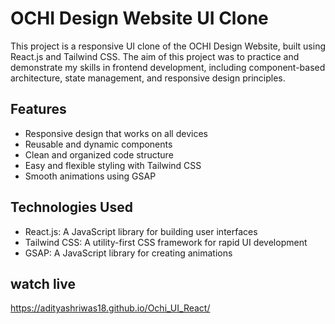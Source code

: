 ﻿# OCHI Design Website UI Clone

This project is a responsive UI clone of the OCHI Design Website, built using React.js and Tailwind CSS. The aim of this project was to practice and demonstrate my skills in frontend development, including component-based architecture, state management, and responsive design principles.

## Features

- Responsive design that works on all devices
- Reusable and dynamic components
- Clean and organized code structure
- Easy and flexible styling with Tailwind CSS
- Smooth animations using GSAP

## Technologies Used

- React.js: A JavaScript library for building user interfaces
- Tailwind CSS: A utility-first CSS framework for rapid UI development
- GSAP: A JavaScript library for creating animations


## watch live

https://adityashriwas18.github.io/Ochi_UI_React/
 
 
